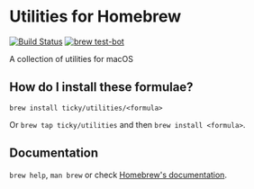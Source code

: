 # Utilities for Homebrew

[![Build Status](https://travis-ci.org/ticky/homebrew-utilities.svg?branch=master)](https://travis-ci.org/ticky/homebrew-utilities) [![brew test-bot](https://github.com/ticky/homebrew-utilities/workflows/brew%20test-bot/badge.svg)](https://github.com/ticky/homebrew-utilities/actions?query=workflow%3A%22brew+test-bot%22)

A collection of utilities for macOS

## How do I install these formulae?

`brew install ticky/utilities/<formula>`

Or `brew tap ticky/utilities` and then `brew install <formula>`.

## Documentation
`brew help`, `man brew` or check [Homebrew's documentation](https://docs.brew.sh).
